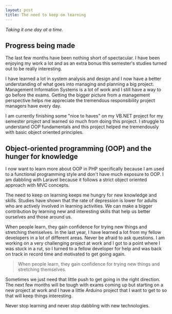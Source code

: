 ```yaml
---
layout: post
title: The need to keep on learning
---
```

_Taking it one day at a time._

## Progress being made

The last few months have been nothing short of spectacular. I have been enjoying my work a lot and as an extra bonus this semester's studies turned out to be really interesting.

I have learned a lot in system analysis and design and I now have a better understanding of what goes into managing and planning a big project. Management Information Systems is a lot of work and I still have a way to go before the exams. Getting the bigger picture from a management perspective helps me appreciate the tremendous responsibility project managers have every day.

I am currently finishing some "nice to haves" on my VB.NET project for my semester project and learned so much from doing this project. I struggle to understand OOP fundamentals and this project helped me tremendously with basic object oriented principles.

## Object-oriented programming (OOP) and the hunger for knowledge

I now want to learn more about OOP in PHP specifically because I am used to a functional programming style and don't have much exposure to OOP. I am dabbling with Laravel because it follows a strict object oriented approach with MVC concepts.

The need to keep on learning keeps me hungry for new knowledge and skills. Studies have shown that the rate of depression is lower for adults who are actively involved in learning activities. We can make a bigger contribution by learning new and interesting skills that help us better ourselves and those around us.

When people learn, they gain confidence for trying new things and stretching themselves. In the last year, I have learned a lot from my fellow developers in a lot of different areas. Never be afraid to ask questions. I am working on a very challenging project at work and I got to a point where I was stuck in a rut, so I turned to a fellow developer for help and was back on track in record time and motivated to get going again.

> When people learn, they gain confidence for trying new things and stretching themselves.

Sometimes we just need that little push to get going in the right direction. The next few months will be tough with exams coming up but starting on a new project at work and I have a little Arduino project that I want to get to so that will keep things interesting.

Never stop learning and never stop dabbling with new technologies.
